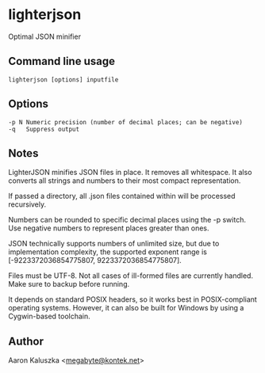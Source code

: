 # lighterjson
Optimal JSON minifier

## Command line usage
    lighterjson [options] inputfile

## Options
    -p N Numeric precision (number of decimal places; can be negative)
    -q   Suppress output

## Notes
LighterJSON minifies JSON files in place. It removes all whitespace. It also converts all strings and numbers to their most compact representation.

If passed a directory, all .json files contained within will be processed recursively.

Numbers can be rounded to specific decimal places using the -p switch. Use negative numbers to represent places greater than ones.

JSON technically supports numbers of unlimited size, but due to implementation complexity, the supported exponent range is [-9223372036854775807, 9223372036854775807].

Files must be UTF-8. Not all cases of ill-formed files are currently handled. Make sure to backup before running.

It depends on standard POSIX headers, so it works best in POSIX-compliant operating systems. However, it can also be built for Windows by using a Cygwin-based toolchain.

## Author
Aaron Kaluszka <<megabyte@kontek.net>>
